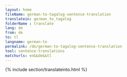 ```yaml
---
layout: home
fileName: german-to-tagalog-sentence-translation
translatein: german_to_tagalog
folderName : translate
lang: de
from: de
to: tl
langname: german-to
permalink: /de/german-to-tagalog-sentence-translation
tool: sentence-translations
matchurls: en&&de&&tl
---
```

{% include section/translateinto.html %}
